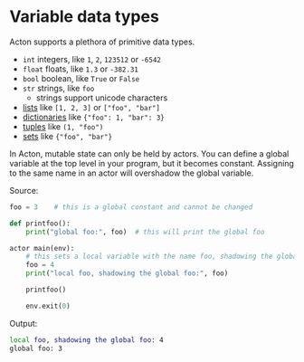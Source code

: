 # Variable data types

Acton supports a plethora of primitive data types.

- `int` integers, like `1`, `2`, `123512` or `-6542`
- `float` floats, like `1.3` or `-382.31`
- `bool` boolean, like `True` or `False`
- `str` strings, like `foo`
  - strings support unicode characters
- [lists](primitives/lists.md) like `[1, 2, 3]` or `["foo", "bar"]`
- [dictionaries](primitives/dicts.md) like `{"foo": 1, "bar": 3}`
- [tuples](primitives/tuples.md) like `(1, "foo")`
- [sets](primitives/sets.md) like `{"foo", "bar"}`

In Acton, mutable state can only be held by actors. You can define a global variable at the top level in your program, but it becomes constant. Assigning to the same name in an actor will overshadow the global variable.

Source:
```python
foo = 3    # this is a global constant and cannot be changed

def printfoo():
    print("global foo:", foo)  # this will print the global foo

actor main(env):
    # this sets a local variable with the name foo, shadowing the global constant foo
    foo = 4
    print("local foo, shadowing the global foo:", foo)

    printfoo()

    env.exit(0)
```

Output:
```sh
local foo, shadowing the global foo: 4
global foo: 3
```
